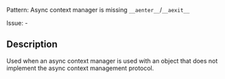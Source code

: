 Pattern: Async context manager is missing `__aenter__`/`__aexit__`

Issue: -

## Description

Used when an async context manager is used with an object that does not implement the async context management protocol.